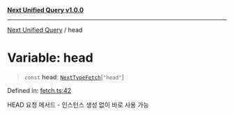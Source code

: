 [**Next Unified Query v1.0.0**](../README.md)

***

[Next Unified Query](../globals.md) / head

# Variable: head

> `const` **head**: [`NextTypeFetch`](../interfaces/NextTypeFetch.md)\[`"head"`\]

Defined in: [fetch.ts:42](https://github.com/newExpand/next-unified-query/blob/main/packages/core/src/fetch.ts#L42)

HEAD 요청 메서드 - 인스턴스 생성 없이 바로 사용 가능
